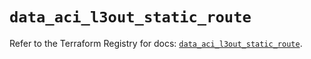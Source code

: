 # `data_aci_l3out_static_route`

Refer to the Terraform Registry for docs: [`data_aci_l3out_static_route`](https://registry.terraform.io/providers/ciscodevnet/aci/2.17.0/docs/data-sources/l3out_static_route).
